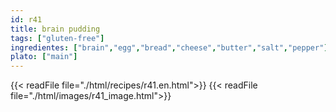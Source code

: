 ```yaml
---
id: r41
title: brain pudding
tags: ["gluten-free"]
ingredientes: ["brain","egg","bread","cheese","butter","salt","pepper"]
plato: ["main"]
---
```


{{< readFile file="./html/recipes/r41.en.html">}}
{{< readFile file="./html/images/r41_image.html">}}
